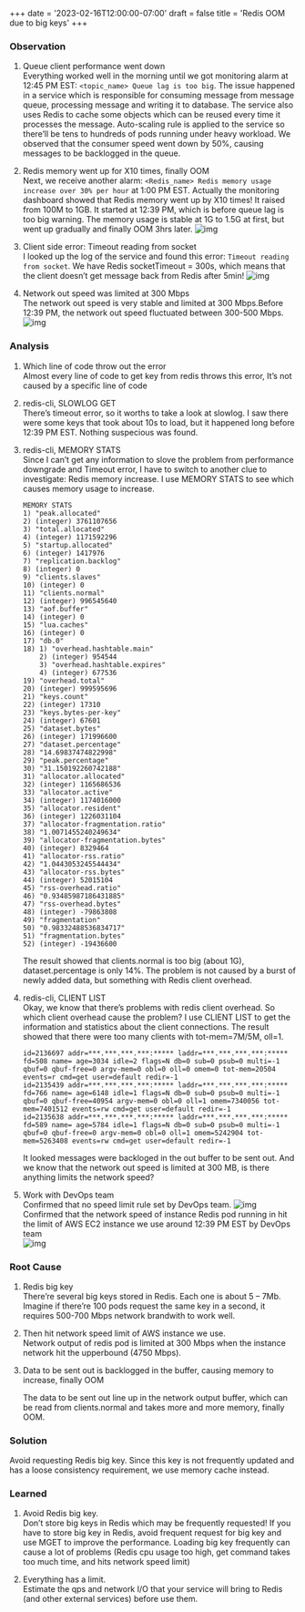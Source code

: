 +++
date = '2023-02-16T12:00:00-07:00'
draft = false
title = 'Redis OOM due to big keys'
+++
### Observation
1. Queue client performance went down  
    Everything worked well in the morning until we got monitoring alarm at 12:45 PM EST: `<topic_name> Queue lag is too big`. The issue happened in a service which is responsible for consuming message from message queue, processing message and writing it to database. The service also uses Redis to cache some objects which can be reused every time it processes the message. Auto-scaling rule is applied to the service so there’ll be tens to hundreds of pods running under heavy workload. We observed that the consumer speed went down by 50%, causing messages to be backlogged in the queue.

2. Redis memory went up for X10 times, finally OOM  
    Next, we receive another alarm: `<Redis_name> Redis memory usage increase over 30% per hour` at 1:00 PM EST. Actually the monitoring dashboard showed that Redis memory went up by X10 times! It raised from 100M to 1GB. It started at 12:39 PM, which is before queue lag is too big warning. The memory usage is stable at 1G to 1.5G at first, but went up gradually and finally OOM 3hrs later.
    ![img](../assets/images/redis_oom_due_to_big_keys/redis-oom-1.jpg)

3. Client side error: Timeout reading from socket  
    I looked up the log of the service and found this error: `Timeout reading from socket`. We have Redis socketTimeout = 300s, which means that the client doesn’t get message back from Redis after 5min!
    ![img](../assets/images/redis_oom_due_to_big_keys/redis-oom-2.png)

4. Network out speed was limited at 300 Mbps  
    The network out speed is very stable and limited at 300 Mbps.Before 12:39 PM, the network out speed fluctuated between 300-500 Mbps.
    ![img](../assets/images/redis_oom_due_to_big_keys/redis-oom-3.jpg)

### Analysis
1. Which line of code throw out the error  
    Almost every line of code to get key from redis throws this error, It’s not caused by a specific line of code

2. redis-cli, SLOWLOG GET  
    There’s timeout error, so it worths to take a look at slowlog. I saw there were some keys that took about 10s to load, but it happened long before 12:39 PM EST. Nothing suspecious was found.

3. redis-cli, MEMORY STATS  
    Since I can’t get any information to slove the problem from performance downgrade and Timeout error, I have to switch to another clue to investigate: Redis memory increase. I use MEMORY STATS to see which causes memory usage to increase.
    ```
    MEMORY STATS
    1) "peak.allocated"
    2) (integer) 3761107656
    3) "total.allocated"
    4) (integer) 1171592296
    5) "startup.allocated"
    6) (integer) 1417976
    7) "replication.backlog"
    8) (integer) 0
    9) "clients.slaves"
    10) (integer) 0
    11) "clients.normal"
    12) (integer) 996545640
    13) "aof.buffer"
    14) (integer) 0
    15) "lua.caches"
    16) (integer) 0
    17) "db.0"
    18) 1) "overhead.hashtable.main"
        2) (integer) 954544
        3) "overhead.hashtable.expires"
        4) (integer) 677536
    19) "overhead.total"
    20) (integer) 999595696
    21) "keys.count"
    22) (integer) 17310
    23) "keys.bytes-per-key"
    24) (integer) 67601
    25) "dataset.bytes"
    26) (integer) 171996600
    27) "dataset.percentage"
    28) "14.69837474822998"
    29) "peak.percentage"
    30) "31.150192260742188"
    31) "allocator.allocated"
    32) (integer) 1165686536
    33) "allocator.active"
    34) (integer) 1174016000
    35) "allocator.resident"
    36) (integer) 1226031104
    37) "allocator-fragmentation.ratio"
    38) "1.0071455240249634"
    39) "allocator-fragmentation.bytes"
    40) (integer) 8329464
    41) "allocator-rss.ratio"
    42) "1.0443053245544434"
    43) "allocator-rss.bytes"
    44) (integer) 52015104
    45) "rss-overhead.ratio"
    46) "0.93485987186431885"
    47) "rss-overhead.bytes"
    48) (integer) -79863808
    49) "fragmentation"
    50) "0.98332488536834717"
    51) "fragmentation.bytes"
    52) (integer) -19436600
    ```
    The result showed that clients.normal is too big (about 1G), dataset.percentage is only 14%. The problem is not caused by a burst of newly added data, but something with Redis client overhead.

4. redis-cli, CLIENT LIST  
    Okay, we know that there’s problems with redis client overhead. So which client overhead cause the problem? I use CLIENT LIST to get the information and statistics about the client connections. The result showed that there were too many clients with tot-mem=7M/5M, oll=1.
    ```
    id=2136697 addr=***.***.***.***:***** laddr=***.***.***.***:***** fd=508 name= age=3034 idle=2 flags=N db=0 sub=0 psub=0 multi=-1 qbuf=0 qbuf-free=0 argv-mem=0 obl=0 oll=0 omem=0 tot-mem=20504 events=r cmd=get user=default redir=-1
    id=2135439 addr=***.***.***.***:***** laddr=***.***.***.***:***** fd=766 name= age=6148 idle=1 flags=N db=0 sub=0 psub=0 multi=-1 qbuf=0 qbuf-free=40954 argv-mem=0 obl=0 oll=1 omem=7340056 tot-mem=7401512 events=rw cmd=get user=default redir=-1
    id=2135638 addr=***.***.***.***:***** laddr=***.***.***.***:***** fd=589 name= age=5784 idle=1 flags=N db=0 sub=0 psub=0 multi=-1 qbuf=0 qbuf-free=0 argv-mem=0 obl=0 oll=1 omem=5242904 tot-mem=5263408 events=rw cmd=get user=default redir=-1
    ```
    It looked messages were backloged in the out buffer to be sent out. And we know that the network out speed is limited at 300 MB, is there anything limits the network speed?

5. Work with DevOps team  
    Confirmed that no speed limit rule set by DevOps team. 
    ![img](../assets/images/redis_oom_due_to_big_keys/redis-oom-4.png) 
    Confirmed that the network speed of instance Redis pod running in hit the limit of AWS EC2 instance we use around 12:39 PM EST by DevOps team  
    ![img](../assets/images/redis_oom_due_to_big_keys/redis-oom-5.png)

### Root Cause
1. Redis big key  
    There’re several big keys stored in Redis. Each one is about 5 – 7Mb. Imagine if there’re 100 pods request the same key in a second, it requires 500-700 Mbps network brandwith to work well.  

2. Then hit network speed limit of AWS instance we use.  
    Network output of redis pod is limited at 300 Mbps when the instance network hit the upperbound (4750 Mbps).

3. Data to be sent out is backlogged in the buffer, causing memory to increase, finally OOM   

    The data to be sent out line up in the network output buffer, which can be read from clients.normal and takes more and more memory, finally OOM.

### Solution
Avoid requesting Redis big key. Since this key is not frequently updated and has a loose consistency requirement, we use memory cache instead.

### Learned
1. Avoid Redis big key.   
    Don’t store big keys in Redis which may be frequently requested! If you have to store big key in Redis, avoid frequent request for big key and use MGET to improve the performance. Loading big key frequently can cause a lot of problems (Redis cpu usage too high, get command takes too much time, and hits network speed limit)  

2. Everything has a limit.   
    Estimate the qps and network I/O that your service will bring to Redis (and other external services) before use them.  
